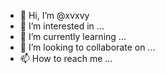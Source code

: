 - 👋 Hi, I’m @xvxvy
- 👀 I’m interested in ...
- 🌱 I’m currently learning ...
- 💞️ I’m looking to collaborate on ...
- 📫 How to reach me ...

<!---
xvxvy/xvxvy is a ✨ special ✨ repository because its `README.md` (this file) appears on your GitHub profile.
You can click the Preview link to take a look at your changes.
--->
